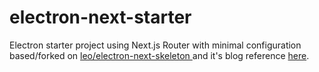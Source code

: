 # electron-next-starter

Electron starter project using Next.js Router with minimal configuration based/forked on [ leo/electron-next-skeleton
](https://github.com/leo/electron-next-skeleton) and it's blog reference [here](https://leo.im/2017/electron-next).